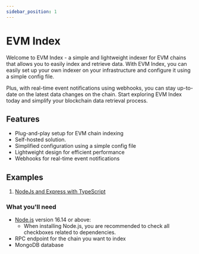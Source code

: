 ```yaml
---
sidebar_position: 1
---
```


# EVM Index

Welcome to EVM Index - a simple and lightweight indexer for EVM chains that allows you to easily index and retrieve data. 
With EVM Index, you can easily set up your own indexer on your infrastructure and configure it using a simple config file. 

Plus, with real-time event notifications using webhooks, you can stay up-to-date on the latest data changes on the chain. 
Start exploring EVM Index today and simplify your blockchain data retrieval process.

## Features

- Plug-and-play setup for EVM chain indexing
- Self-hosted solution. 
- Simplified configuration using a simple config file
- Lightweight design for efficient performance
- Webhooks for real-time event notifications

## Examples
1. [NodeJs and Express with TypeScript](https://github.com/pavankpdev/EVMIndex/tree/main/packages/examples/express-ts)

### What you'll need

- [Node.js](https://nodejs.org/en/download/) version 16.14 or above:
  - When installing Node.js, you are recommended to check all checkboxes related to dependencies.
- RPC endpoint for the chain you want to index
- MongoDB database
